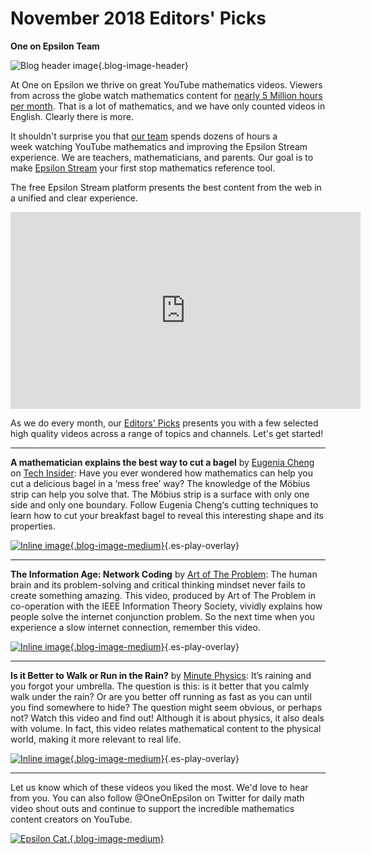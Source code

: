 # November 2018 Editors' Picks

**One on Epsilon Team**

![Blog header image](https://es-app.com/assets/brd23x.jpg){.blog-image-header}

At One on Epsilon we thrive on great YouTube mathematics videos. Viewers from across the globe watch mathematics content for [nearly 5 Million hours per month](https://oneonepsilon.com/epsilonstream/#data-analysis). That is a lot of mathematics, and we have only counted videos in English. Clearly there is more.

It shouldn't surprise you that [our team](https://oneonepsilon.com/epsilonstream/#content-team) spends dozens of hours a week watching YouTube mathematics and improving the Epsilon Stream experience. We are teachers, mathematicians, and parents. Our goal is to make [Epsilon Stream](https://oneonepsilon.com/epsilonstream/) your first stop mathematics reference tool.

The free Epsilon Stream platform presents the best content from the web in a unified and clear experience. 

<center>
<iframe width="560" height="315" src="https://www.youtube.com/embed/7zZhs3nMYKw" frameborder="0" allow="accelerometer; autoplay; encrypted-media; gyroscope; picture-in-picture" allowfullscreen></iframe>
</center>

As we do every month, our [Editors' Picks](https://epsilonstream.com/topic/editorspicks/) presents you with a few selected high quality videos across a range of topics and channels. Let's get started!

--- 

**A mathematician explains the best way to cut a bagel** by [Eugenia Cheng](http://eugeniacheng.com/) on [Tech Insider](https://www.youtube.com/channel/UCVLZmDKeT-mV4H3ToYXIFYg): Have you ever wondered how mathematics can help you cut a delicious bagel in a ‘mess free’ way? The knowledge of the Möbius strip can help you solve that. The Möbius strip is a surface with only one side and only one boundary. Follow Eugenia Cheng‘s cutting techniques to learn how to cut your breakfast bagel to reveal this interesting shape and its properties.



[![Inline image](https://i.ytimg.com/vi/Ktfo8D3cCr0/mqdefault.jpg
){.blog-image-medium}](https://epsilonstream.com/video/d3ccr0){.es-play-overlay}

---
**The Information Age: Network Coding** by [Art of The Problem](https://www.youtube.com/channel/UCotwjyJnb-4KW7bmsOoLfkg): The human brain and its problem-solving and critical thinking mindset never fails to create something amazing. This video, produced by Art of The Problem in co-operation with the IEEE Information Theory Society, vividly explains how people solve the internet conjunction problem. So the next time when you experience a slow internet connection, remember this video.


[![Inline image](https://i.ytimg.com/vi/B0ZcAWEvjCA/mqdefault.jpg
){.blog-image-medium}](https://epsilonstream.com/video/wevjca){.es-play-overlay}

---

**Is it Better to Walk or Run in the Rain?** by [Minute Physics](https://www.youtube.com/channel/UCUHW94eEFW7hkUMVaZz4eDg): It’s raining and you forgot your umbrella. The question is this: is it better that you calmly walk under the rain? Or are you better off running as fast as you can until you find somewhere to hide? The question might seem obvious, or perhaps not? Watch this video and find out! Although it is about physics, it also deals with volume. In fact, this video relates mathematical content to the physical world, making it more relevant to real life.

[![Inline image](https://i.ytimg.com/vi/3MqYE2UuN24/mqdefault.jpg
){.blog-image-medium}](https://epsilonstream.com/video/2uun24){.es-play-overlay}



---

Let us know which of these videos you liked the most. We'd love to hear from you. You can also follow @OneOnEpsilon on Twitter for daily math video shout outs and continue to support the incredible mathematics content creators on YouTube.

[![Epsilon Cat](https://es-app.com/blog-assets/epsilonCat.jpg).{.blog-image-medium}](https://www.youtube.com/watch?v=7zZhs3nMYKw)
